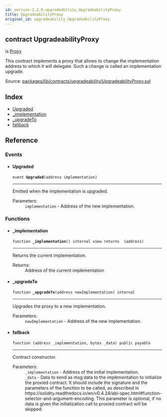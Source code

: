 ```yaml
---
id: version-2.2.0-upgradeability_UpgradeabilityProxy
title: UpgradeabilityProxy
original_id: upgradeability_UpgradeabilityProxy
---
```


<div class="contract-doc"><div class="contract"><h2 class="contract-header"><span class="contract-kind">contract</span> UpgradeabilityProxy</h2><p class="base-contracts"><span>is</span> <a href="upgradeability_Proxy.html">Proxy</a></p><p class="description">This contract implements a proxy that allows to change the implementation address to which it will delegate. Such a change is called an implementation upgrade.</p><div class="source">Source: <a href="https://github.com/zeppelinos/zos/blob/v2.2.0/packages/lib/contracts/upgradeability/UpgradeabilityProxy.sol" target="_blank">packages/lib/contracts/upgradeability/UpgradeabilityProxy.sol</a></div></div><div class="index"><h2>Index</h2><ul><li><a href="upgradeability_UpgradeabilityProxy.html#Upgraded">Upgraded</a></li><li><a href="upgradeability_UpgradeabilityProxy.html#_implementation">_implementation</a></li><li><a href="upgradeability_UpgradeabilityProxy.html#_upgradeTo">_upgradeTo</a></li><li><a href="upgradeability_UpgradeabilityProxy.html#">fallback</a></li></ul></div><div class="reference"><h2>Reference</h2><div class="events"><h3>Events</h3><ul><li><div class="item event"><span id="Upgraded" class="anchor-marker"></span><h4 class="name">Upgraded</h4><div class="body"><code class="signature">event <strong>Upgraded</strong><span>(address implementation) </span></code><hr/><div class="description"><p>Emitted when the implementation is upgraded.</p></div><dl><dt><span class="label-parameters">Parameters:</span></dt><dd><div><code>implementation</code> - Address of the new implementation.</div></dd></dl></div></div></li></ul></div><div class="functions"><h3>Functions</h3><ul><li><div class="item function"><span id="_implementation" class="anchor-marker"></span><h4 class="name">_implementation</h4><div class="body"><code class="signature">function <strong>_implementation</strong><span>() </span><span>internal </span><span>view </span><span>returns  (address) </span></code><hr/><div class="description"><p>Returns the current implementation.</p></div><dl><dt><span class="label-return">Returns:</span></dt><dd>Address of the current implementation</dd></dl></div></div></li><li><div class="item function"><span id="_upgradeTo" class="anchor-marker"></span><h4 class="name">_upgradeTo</h4><div class="body"><code class="signature">function <strong>_upgradeTo</strong><span>(address newImplementation) </span><span>internal </span></code><hr/><div class="description"><p>Upgrades the proxy to a new implementation.</p></div><dl><dt><span class="label-parameters">Parameters:</span></dt><dd><div><code>newImplementation</code> - Address of the new implementation.</div></dd></dl></div></div></li><li><div class="item function"><span id="fallback" class="anchor-marker"></span><h4 class="name">fallback</h4><div class="body"><code class="signature">function <strong></strong><span>(address _implementation, bytes _data) </span><span>public </span><span>payable </span></code><hr/><div class="description"><p>Contract constructor.</p></div><dl><dt><span class="label-parameters">Parameters:</span></dt><dd><div><code>_implementation</code> - Address of the initial implementation.</div><div><code>_data</code> - Data to send as msg.data to the implementation to initialize the proxied contract. It should include the signature and the parameters of the function to be called, as described in https://solidity.readthedocs.io/en/v0.4.24/abi-spec.html#function-selector-and-argument-encoding. This parameter is optional, if no data is given the initialization call to proxied contract will be skipped.</div></dd></dl></div></div></li></ul></div></div></div>
